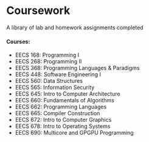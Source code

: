 # Coursework
A library of lab and homework assignments completed

#### Courses:
* EECS 168: Programming I
* EECS 268: Programming II
* EECS 368: Programming Languages & Paradigms
* EECS 448: Software Engineering I
* EECS 560: Data Structures
* EECS 565: Information Security
* EECS 645: Intro to Computer Architecture
* EECS 660: Fundamentals of Algorithms
* EECS 662: Programming Languages
* EECS 665: Compiler Construction
* EECS 672: Intro to Computer Graphics
* EECS 678: Intro to Operating Systems
* EECS 690: Multicore and GPGPU Programming
